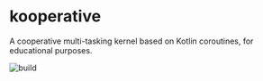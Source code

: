 # kooperative

A cooperative multi-tasking kernel based on Kotlin coroutines, for educational purposes.

![build](https://github.com/pmhsfelix/kooperative/workflows/build/badge.svg)
